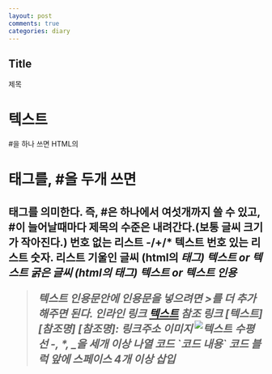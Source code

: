 ```yaml
---
layout: post
comments: true
categories: diary
---
```

## Title
제목
# 텍스트
#을 하나 쓰면 HTML의 <h1> 태그를, #을 두개 쓰면 <h2>태그를 의미한다. 즉, #은 하나에서 여섯개까지 쓸 수 있고, #이 늘어날때마다 제목의 수준은 내려간다.(보통 글씨 크기가 작아진다.)
번호 없는 리스트
-/+/* 텍스트
번호 있는 리스트
숫자. 리스트
기울인 글씨 (html의 <em>태그)
*텍스트* or _텍스트_
굵은 글씨 (html의 <strong>태그)
**텍스트** or __텍스트__
인용
> 텍스트
인용문안에 인용문을 넣으려면 >를 더 추가해주면 된다.
인라인 링크
[텍스트](링크주소)
참조 링크
[텍스트][참조명]
[참조명]: 링크주소
이미지
![텍스트](이미지링크)
수평선
-, *, _을 세개 이상 나열
코드
\`코드 내용\`
코드 블럭
앞에 스페이스 4개 이상 삽입
